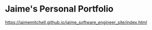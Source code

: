 # Jaime's Personal Portfolio

https://jaimemitchell.github.io/jaime_software_engineer_site/index.html
